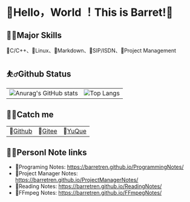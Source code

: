 # 🌟Hello，World ！This is Barret!🌟

## 🤾‍♀️Major Skills
🥕C/C++、🥕Linux、🥕Markdown、🥕SIP/ISDN、🥕Project Management

## ⛹️‍♂️Github Status
|||
|:-|:-|
|![Anurag's GitHub stats](https://github-readme-stats.vercel.app/api?username=barretren&count_private=true&show_icons=true)|![Top Langs](https://github-readme-stats.vercel.app/api/top-langs/?username=barretren)|

## 🏋️‍♂️Catch me
||||
|:-|:-|:-|
|🎪[Github](https://github.com/barretren)|🎪[Gitee](https://gitee.com/barretren)|🎪[YuQue](https://www.yuque.com/barret)|

## 🚴‍♀️Personl Note links
* 🎡Programing Notes: https://barretren.github.io/ProgrammingNotes/
* 🎡Project Manager Notes: https://barretren.github.io/ProjectManagerNotes/
* 🎡Reading Notes: https://barretren.github.io/ReadingNotes/
* 🎡FFmpeg Notes: https://barretren.github.io/FFmpegNotes/
